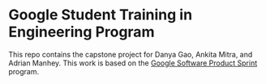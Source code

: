 # Google Student Training in Engineering Program

This repo contains the capstone project for Danya Gao, Ankita Mitra, and Adrian Manhey.
This work is based on the [Google Software Product Sprint](https://g.co/softwareproductsprint) program.
